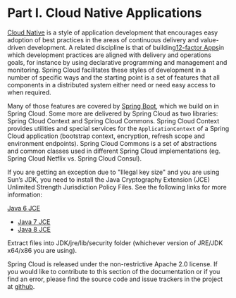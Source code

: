 # Part I. Cloud Native Applications

[Cloud Native](https://pivotal.io/platform-as-a-service/migrating-to-cloud-native-application-architectures-ebook) is a style of application development that encourages easy adoption of best practices in the areas of continuous delivery and value-driven development. A related discipline is that of building[12-factor Apps](http://12factor.net/)in which development practices are aligned with delivery and operations goals, for instance by using declarative programming and management and monitoring. Spring Cloud facilitates these styles of development in a number of specific ways and the starting point is a set of features that all components in a distributed system either need or need easy access to when required.

Many of those features are covered by [Spring Boot](https://projects.spring.io/spring-boot), which we build on in Spring Cloud. Some more are delivered by Spring Cloud as two libraries: Spring Cloud Context and Spring Cloud Commons. Spring Cloud Context provides utilities and special services for the `ApplicationContext` of a Spring Cloud application (bootstrap context, encryption, refresh scope and environment endpoints). Spring Cloud Commons is a set of abstractions and common classes used in different Spring Cloud implementations (eg. Spring Cloud Netflix vs. Spring Cloud Consul).

If you are getting an exception due to "Illegal key size" and you are using Sun’s JDK, you need to install the Java Cryptography Extension (JCE) Unlimited Strength Jurisdiction Policy Files. See the following links for more information:

[Java 6 JCE](http://www.oracle.com/technetwork/java/javase/downloads/jce-6-download-429243.html)

* [Java 7 JCE](http://www.oracle.com/technetwork/java/javase/downloads/jce-7-download-432124.html)
* [Java 8 JCE](http://www.oracle.com/technetwork/java/javase/downloads/jce8-download-2133166.html)

Extract files into JDK/jre/lib/security folder (whichever version of JRE/JDK x64/x86 you are using).

Spring Cloud is released under the non-restrictive Apache 2.0 license. If you would like to contribute to this section of the documentation or if you find an error, please find the source code and issue trackers in the project at [github](https://github.com/spring-cloud/spring-cloud-commons/tree/master/docs/src/main/asciidoc).